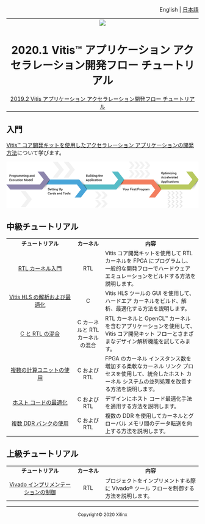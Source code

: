 <p align="right"><a>English</a> | <a href="/docs-jp/README.md">日本語</a></p>
<table width="100%">
  <tr width="100%">
    <td align="center"><img src="https://www.xilinx.com/content/dam/xilinx/imgs/press/media-kits/corporate/xilinx-logo.png" width="30%"/><h1>2020.1 Vitis™ アプリケーション アクセラレーション開発フロー チュートリアル</h1><a href="https://github.com/Xilinx/Vitis-Tutorials/branches/all">2019.2 Vitis アプリケーション アクセラレーション開発フロー チュートリアル</a></td>
 </tr>
 </table>

## 入門

[Vitis™ コア開発キットを使用したアクセラレーション アプリケーションの開発方法](./docs/vitis-getting-started/README.md)について学びます。

[![](/docs/vitis-getting-started/images/pathway.png)](docs/vitis-getting-started/README.md "コース")

## 中級チュートリアル

  <table style="width:100%">
 <tr>
 <td width="35%" align="center"><b>チュートリアル</b><td width="15%" align="center"><b>カーネル</b><td width="50%" align="center"><b>内容</b></tr>
 <tr>
 <td align="center"><a href="./docs/getting-started-rtl-kernels/README.md">RTL カーネル入門</a></td>
 <td align="center">RTL</td>
 <td>Vitis コア開発キットを使用して RTL カーネルを FPGA にプログラムし、一般的な開発フローでハードウェア エミュレーションをビルドする方法を説明します。</td>
 </tr>
 <td align="center"><a href="./docs/vitis_hls_analysis/README.md">Vitis HLS の解析および最適化</a></td>
 <td align="center">C</td>
 <td>Vitis HLS ツールの GUI を使用して、ハードエア カーネルをビルド、解析、最適化する方法を説明します。</td>
 </tr>
 <tr>
 <td align="center"><a href="./docs/mixing-c-rtl-kernels/README.md">C と RTL の混合</a></td>
 <td align="center">C カーネルと RTL カーネルの混合</td>
 <td>RTL カーネルと OpenCL™ カーネルを含むアプリケーションを使用して、Vitis コア開発キット フローとさまざまなデザイン解析機能を試してみます。</td>
 </tr>
 <tr>
 <td align="center"><a href="./docs/using-multiple-cu/README.md">複数の計算ユニットの使用</a></td>
 <td align="center">C および RTL</td>
 <td>FPGA のカーネル インスタンス数を増加する柔軟なカーネル リンク プロセスを使用して、統合したホスト カーネル システムの並列処理を改善する方法を説明します。</td>
 </tr>
 <tr>
 <td align="center"><a href="./docs/host-code-opt/README.md">ホスト コードの最適化</a></td>
 <td align="center">C および RTL</td>
 <td>デザインにホスト コード最適化手法を適用する方法を説明します。</td>
 </tr>
 <tr>
 <td align="center"><a href="./docs/mult-ddr-banks/README.md">複数 DDR バンクの使用</a></td>
 <td align="center">C および RTL</td>
 <td>複数の DDR を使用してカーネルとグローバル メモリ間のデータ転送を向上する方法を説明します。</td>
 </tr>
 </table>

## 上級チュートリアル

 <table style="width:100%">
 <tr>
 <td width="35%" align="center"><b>チュートリアル</b><td width="15%" align="center"><b>カーネル</b><td width="50%" align="center"><b>内容</b></tr>
 <tr>
  <td align="center"><a href="./docs/controlling-vivado-impl/README.md">Vivado インプリメンテーションの制御</a></td>
 <td align="center">RTL</td>
 <td>プロジェクトをインプリメントする際に Vivado® ツール フローを制御する方法を説明します。</td>
 </tr>
 </table>
<hr/>
<p align="center"><sup>Copyright&copy; 2020 Xilinx</sup></p>
